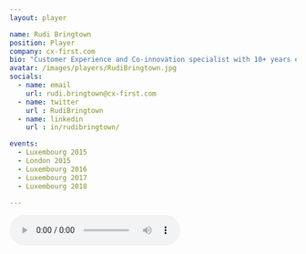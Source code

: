 ```yaml
---
layout: player

name: Rudi Bringtown
position: Player
company: cx-first.com
bio: "Customer Experience and Co-innovation specialist with 10+ years experience leading and working among international teams globally."
avatar: /images/players/RudiBringtown.jpg
socials:
  - name: email
    url: rudi.bringtown@cx-first.com
  - name: twitter
    url : RudiBringtown
  - name: linkedin
    url : in/rudibringtown/

events:
  - Luxembourg 2015
  - London 2015
  - Luxembourg 2016
  - Luxembourg 2017
  - Luxembourg 2018

---
```


<audio controls>
  <source src="/files/soundbites/2017-03/170324-RudiBringtown.m4a" type="audio/mpeg">
  Your browser does not support the audio tag.
</audio>
